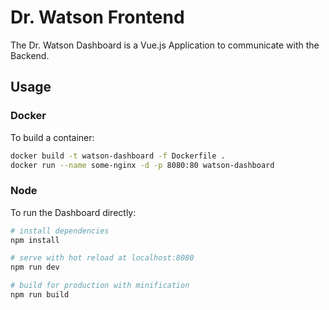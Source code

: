 # Dr. Watson Frontend

The Dr. Watson Dashboard is a Vue.js Application to communicate with the Backend.

## Usage

### Docker

To build a container:
``` bash
docker build -t watson-dashboard -f Dockerfile .
docker run --name some-nginx -d -p 8080:80 watson-dashboard
```

### Node

To run the Dashboard directly:
``` bash
# install dependencies
npm install

# serve with hot reload at localhost:8080
npm run dev

# build for production with minification
npm run build
```
